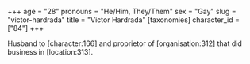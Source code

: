 +++
age = "28"
pronouns = "He/Him, They/Them"
sex = "Gay"
slug = "victor-hardrada"
title = "Victor Hardrada"
[taxonomies]
character_id = ["84"]
+++

Husband to \[character:166\] and proprietor of \[organisation:312\] that did business in \[location:313\].
